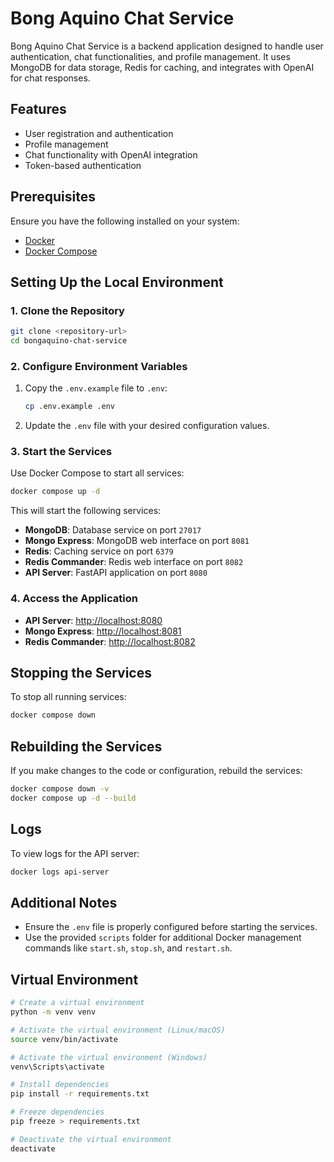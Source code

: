 # Bong Aquino Chat Service

Bong Aquino Chat Service is a backend application designed to handle user authentication, chat functionalities, and profile management. It uses MongoDB for data storage, Redis for caching, and integrates with OpenAI for chat responses.

## Features
- User registration and authentication
- Profile management
- Chat functionality with OpenAI integration
- Token-based authentication

## Prerequisites
Ensure you have the following installed on your system:
- [Docker](https://www.docker.com/)
- [Docker Compose](https://docs.docker.com/compose/)

## Setting Up the Local Environment

### 1. Clone the Repository
```bash
git clone <repository-url>
cd bongaquino-chat-service
```

### 2. Configure Environment Variables
1. Copy the `.env.example` file to `.env`:
   ```bash
   cp .env.example .env
   ```
2. Update the `.env` file with your desired configuration values.

### 3. Start the Services
Use Docker Compose to start all services:
```bash
docker compose up -d
```

This will start the following services:
- **MongoDB**: Database service on port `27017`
- **Mongo Express**: MongoDB web interface on port `8081`
- **Redis**: Caching service on port `6379`
- **Redis Commander**: Redis web interface on port `8082`
- **API Server**: FastAPI application on port `8080`

### 4. Access the Application
- **API Server**: [http://localhost:8080](http://localhost:8080)
- **Mongo Express**: [http://localhost:8081](http://localhost:8081)
- **Redis Commander**: [http://localhost:8082](http://localhost:8082)

## Stopping the Services
To stop all running services:
```bash
docker compose down
```

## Rebuilding the Services
If you make changes to the code or configuration, rebuild the services:
```bash
docker compose down -v
docker compose up -d --build
```

## Logs
To view logs for the API server:
```bash
docker logs api-server
```

## Additional Notes
- Ensure the `.env` file is properly configured before starting the services.
- Use the provided `scripts` folder for additional Docker management commands like `start.sh`, `stop.sh`, and `restart.sh`.

## Virtual Environment
```bash
# Create a virtual environment
python -m venv venv

# Activate the virtual environment (Linux/macOS)
source venv/bin/activate

# Activate the virtual environment (Windows)
venv\Scripts\activate

# Install dependencies
pip install -r requirements.txt

# Freeze dependencies
pip freeze > requirements.txt

# Deactivate the virtual environment
deactivate
```

